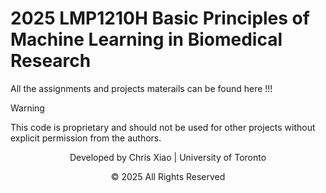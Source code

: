 # 2025 LMP1210H Basic Principles of Machine Learning in Biomedical Research

All the assignments and projects materails can be found here !!!

> [!WARNING]
> This code is proprietary and should not be used for other projects without explicit permission from the authors.

<div align="center">
<p>Developed by Chris Xiao | University of Toronto</p>
<p>© 2025 All Rights Reserved</p>
</div>
